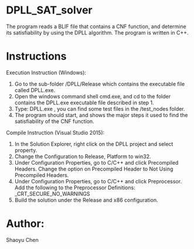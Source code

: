 # DPLL_SAT_solver
The program reads a BLIF file that contains a CNF function, and determine its satisfiability by using the DPLL algorithm. The program is written in C++. <br />

# Instructions
Execution Instruction (Windows): <br />
1.	Go to the sub-folder /DPLL/Release which contains the executable file called DPLL.exe. <br />
2.	Open the windows command shell cmd.exe, and cd to the folder contains the DPLL.exe executable file described in step 1. <br />
3.	Type: DPLL.exe <path to the BLIF test file>, you can find some test files in the /test_nodes folder. <br />
4.	The program should start, and shows the major steps it used to find the satisfiability of the CNF function. <br />

Compile Instruction (Visual Studio 2015): <br />
1.	In the Solution Explorer, right click on the DPLL project and select property. <br />
2.	Change the Configuration to Release, Platform to win32. <br />
3.	Under Configuration Properties, go to C/C++ and click Precompiled Headers. Change the option on Precompiled Header to Not Using Precompiled Headers. <br />
4.	Under Configuration Properties, go to C/C++ and click Preprocessor. Add the following to the  Preprocessor Definitions: _CRT_SECURE_NO_WARNINGS <br />
5.	Build the solution under the Release and x86 configuration. <br />

# Author:
Shaoyu Chen

